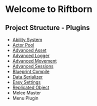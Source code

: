 # Welcome to Riftborn 

## Project Structure - Plugins

- [Ability System](plugins/ability-system.md)
- [Actor Pool](plugins/actor-pool.md)
- [Advanced Asset](plugins/advanced-asset.md)
- [Advanced Logger](plugins/advanced-logger.md)
- [Advanced Movement](plugins/advanced-movement.md)
- [Advanced Sessions](plugins/advanced-sessions.md)
- [Blueprint Compile](plugins/blueprint-compile.md)
- [Data Serializer](plugins/data-serializer.md)
- [Easy Settings](plugins/easy-settings.md)
- [Replicated Object](plugins/replicated-object.md)
- Melee Master
- Menu Plugin
